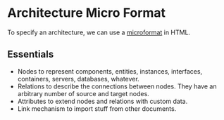 # Architecture Micro Format

To specify an architecture,
we can use a [microformat](http://microformats.org/) in HTML.

## Essentials

* Nodes to represent components, entities, instances, interfaces, containers,
  servers, databases, whatever.
* Relations to describe the connections between nodes.
  They have an arbitrary number of source and target nodes.
* Attributes to extend nodes and relations with custom data.
* Link mechanism to import stuff from other documents.

